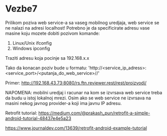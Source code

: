 # Vezbe7

Prilikom poziva web service-a sa vaseg mobilnog uredjaja, web service se ne nalazi na adresi localhost!
Potrebno je da specificirate adresu vase masine koju mozete dobiti pozivom komande:
1) Linux/Unix ifconfig
2) Windows ipconfig

Traziti adresu koja pocinje sa 192.168.x.x

Tako da konacan poziv bude u formatu:
'http://<service_ip_adress>:<service_port>/<putanja_do_web_service>/<metoda>/'

Primer:
http://192.168.43.73:8080/rs.ftn.reviewer.rest/rest/proizvodi/

NAPOMENA: mobilni uredjaj i racunar na kom se izvrsava web service treba da budu u istoj lokalnoj mrezi.
Osim ako se web service ne izvrsava na masini nekog javnog provider-a koji ima javnu IP adresu.

Retrofit tutorial:
https://medium.com/@prakash_pun/retrofit-a-simple-android-tutorial-48437e4e5a23

https://www.journaldev.com/13639/retrofit-android-example-tutorial

